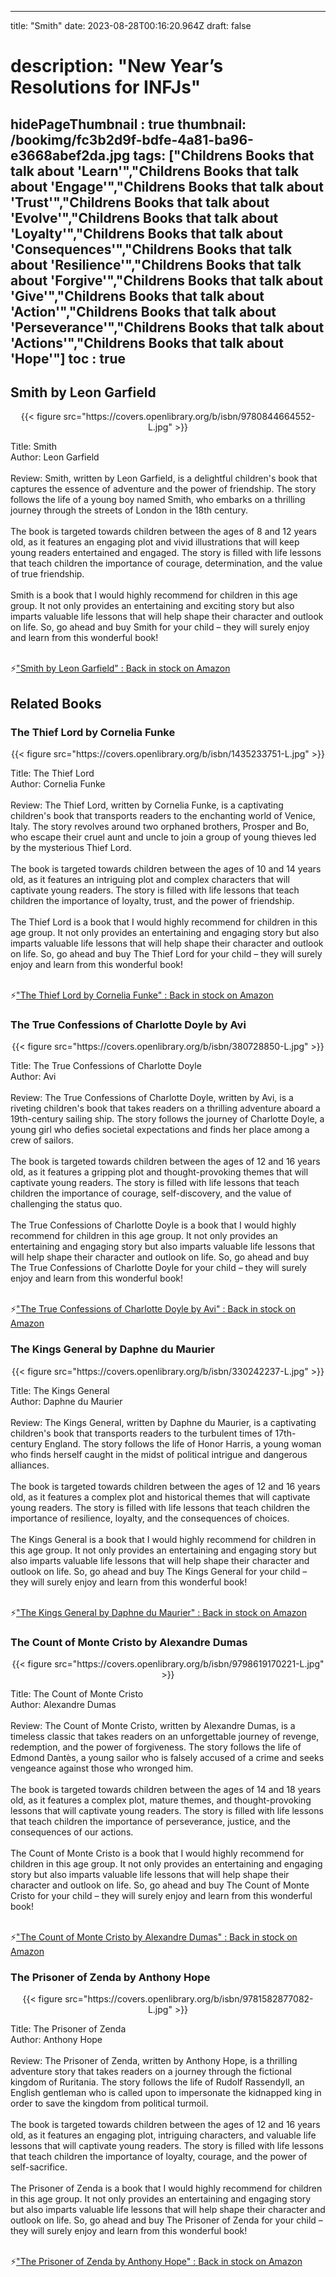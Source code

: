 
---
title: "Smith"
date: 2023-08-28T00:16:20.964Z
draft: false
# description: "New Year’s Resolutions for INFJs"
hidePageThumbnail : true
thumbnail: /bookimg/fc3b2d9f-bdfe-4a81-ba96-e3668abef2da.jpg
tags: ["Childrens Books that talk about 'Learn'","Childrens Books that talk about 'Engage'","Childrens Books that talk about 'Trust'","Childrens Books that talk about 'Evolve'","Childrens Books that talk about 'Loyalty'","Childrens Books that talk about 'Consequences'","Childrens Books that talk about 'Resilience'","Childrens Books that talk about 'Forgive'","Childrens Books that talk about 'Give'","Childrens Books that talk about 'Action'","Childrens Books that talk about 'Perseverance'","Childrens Books that talk about 'Actions'","Childrens Books that talk about 'Hope'"]
toc : true
---
## Smith by Leon Garfield

<center>
{{< figure src="https://covers.openlibrary.org/b/isbn/9780844664552-L.jpg" >}}
</center>

Title: Smith</br>
Author: Leon Garfield</br></br>
Review: Smith, written by Leon Garfield, is a delightful children's book that captures the essence of adventure and the power of friendship. The story follows the life of a young boy named Smith, who embarks on a thrilling journey through the streets of London in the 18th century.</br></br>
The book is targeted towards children between the ages of 8 and 12 years old, as it features an engaging plot and vivid illustrations that will keep young readers entertained and engaged. The story is filled with life lessons that teach children the importance of courage, determination, and the value of true friendship.</br></br>
Smith is a book that I would highly recommend for children in this age group. It not only provides an entertaining and exciting story but also imparts valuable life lessons that will help shape their character and outlook on life. So, go ahead and buy Smith for your child – they will surely enjoy and learn from this wonderful book!</br></br>

<p>⚡<a id="aflink" href="https://www.amazon.com/gp/search?ie=UTF8&tag=klayu00-20&linkCode=ur2&linkId=6639bed89a8ad8dd2705e40644eb43d3&camp=1789&creative=9325&index=books&keywords=Smith by Leon Garfield" class="one" target="_blank" title='"Smith by Leon Garfield" : Back in stock on Amazon'>"Smith by Leon Garfield" : Back in stock on Amazon</a></p>

## Related Books
### The Thief Lord by Cornelia Funke
<center>
{{< figure src="https://covers.openlibrary.org/b/isbn/1435233751-L.jpg" >}}
</center>

Title: The Thief Lord</br>
Author: Cornelia Funke</br></br>
Review: The Thief Lord, written by Cornelia Funke, is a captivating children's book that transports readers to the enchanting world of Venice, Italy. The story revolves around two orphaned brothers, Prosper and Bo, who escape their cruel aunt and uncle to join a group of young thieves led by the mysterious Thief Lord.</br></br>
The book is targeted towards children between the ages of 10 and 14 years old, as it features an intriguing plot and complex characters that will captivate young readers. The story is filled with life lessons that teach children the importance of loyalty, trust, and the power of friendship.</br></br>
The Thief Lord is a book that I would highly recommend for children in this age group. It not only provides an entertaining and engaging story but also imparts valuable life lessons that will help shape their character and outlook on life. So, go ahead and buy The Thief Lord for your child – they will surely enjoy and learn from this wonderful book!</br></br>

<p>⚡<a id="aflink" href="https://www.amazon.com/gp/search?ie=UTF8&tag=klayu00-20&linkCode=ur2&linkId=6639bed89a8ad8dd2705e40644eb43d3&camp=1789&creative=9325&index=books&keywords=The Thief Lord by Cornelia Funke" class="one" target="_blank" title='"The Thief Lord by Cornelia Funke" : Back in stock on Amazon'>"The Thief Lord by Cornelia Funke" : Back in stock on Amazon</a></p>

### The True Confessions of Charlotte Doyle by Avi
<center>
{{< figure src="https://covers.openlibrary.org/b/isbn/380728850-L.jpg" >}}
</center>

Title: The True Confessions of Charlotte Doyle</br>
Author: Avi</br></br>
Review: The True Confessions of Charlotte Doyle, written by Avi, is a riveting children's book that takes readers on a thrilling adventure aboard a 19th-century sailing ship. The story follows the journey of Charlotte Doyle, a young girl who defies societal expectations and finds her place among a crew of sailors.</br></br>
The book is targeted towards children between the ages of 12 and 16 years old, as it features a gripping plot and thought-provoking themes that will captivate young readers. The story is filled with life lessons that teach children the importance of courage, self-discovery, and the value of challenging the status quo.</br></br>
The True Confessions of Charlotte Doyle is a book that I would highly recommend for children in this age group. It not only provides an entertaining and engaging story but also imparts valuable life lessons that will help shape their character and outlook on life. So, go ahead and buy The True Confessions of Charlotte Doyle for your child – they will surely enjoy and learn from this wonderful book!</br></br>

<p>⚡<a id="aflink" href="https://www.amazon.com/gp/search?ie=UTF8&tag=klayu00-20&linkCode=ur2&linkId=6639bed89a8ad8dd2705e40644eb43d3&camp=1789&creative=9325&index=books&keywords=The True Confessions of Charlotte Doyle by Avi" class="one" target="_blank" title='"The True Confessions of Charlotte Doyle by Avi" : Back in stock on Amazon'>"The True Confessions of Charlotte Doyle by Avi" : Back in stock on Amazon</a></p>

### The Kings General by Daphne du Maurier
<center>
{{< figure src="https://covers.openlibrary.org/b/isbn/330242237-L.jpg" >}}
</center>

Title: The Kings General</br>
Author: Daphne du Maurier</br></br>
Review: The Kings General, written by Daphne du Maurier, is a captivating children's book that transports readers to the turbulent times of 17th-century England. The story follows the life of Honor Harris, a young woman who finds herself caught in the midst of political intrigue and dangerous alliances.</br></br>
The book is targeted towards children between the ages of 12 and 16 years old, as it features a complex plot and historical themes that will captivate young readers. The story is filled with life lessons that teach children the importance of resilience, loyalty, and the consequences of choices.</br></br>
The Kings General is a book that I would highly recommend for children in this age group. It not only provides an entertaining and engaging story but also imparts valuable life lessons that will help shape their character and outlook on life. So, go ahead and buy The Kings General for your child – they will surely enjoy and learn from this wonderful book!</br></br>

<p>⚡<a id="aflink" href="https://www.amazon.com/gp/search?ie=UTF8&tag=klayu00-20&linkCode=ur2&linkId=6639bed89a8ad8dd2705e40644eb43d3&camp=1789&creative=9325&index=books&keywords=The Kings General by Daphne du Maurier" class="one" target="_blank" title='"The Kings General by Daphne du Maurier" : Back in stock on Amazon'>"The Kings General by Daphne du Maurier" : Back in stock on Amazon</a></p>

### The Count of Monte Cristo by Alexandre Dumas
<center>
{{< figure src="https://covers.openlibrary.org/b/isbn/9798619170221-L.jpg" >}}
</center>

Title: The Count of Monte Cristo</br>
Author: Alexandre Dumas</br></br>
Review: The Count of Monte Cristo, written by Alexandre Dumas, is a timeless classic that takes readers on an unforgettable journey of revenge, redemption, and the power of forgiveness. The story follows the life of Edmond Dantès, a young sailor who is falsely accused of a crime and seeks vengeance against those who wronged him.</br></br>
The book is targeted towards children between the ages of 14 and 18 years old, as it features a complex plot, mature themes, and thought-provoking lessons that will captivate young readers. The story is filled with life lessons that teach children the importance of perseverance, justice, and the consequences of our actions.</br></br>
The Count of Monte Cristo is a book that I would highly recommend for children in this age group. It not only provides an entertaining and engaging story but also imparts valuable life lessons that will help shape their character and outlook on life. So, go ahead and buy The Count of Monte Cristo for your child – they will surely enjoy and learn from this wonderful book!</br></br>

<p>⚡<a id="aflink" href="https://www.amazon.com/gp/search?ie=UTF8&tag=klayu00-20&linkCode=ur2&linkId=6639bed89a8ad8dd2705e40644eb43d3&camp=1789&creative=9325&index=books&keywords=The Count of Monte Cristo by Alexandre Dumas" class="one" target="_blank" title='"The Count of Monte Cristo by Alexandre Dumas" : Back in stock on Amazon'>"The Count of Monte Cristo by Alexandre Dumas" : Back in stock on Amazon</a></p>

### The Prisoner of Zenda by Anthony Hope
<center>
{{< figure src="https://covers.openlibrary.org/b/isbn/9781582877082-L.jpg" >}}
</center>

Title: The Prisoner of Zenda</br>
Author: Anthony Hope</br></br>
Review: The Prisoner of Zenda, written by Anthony Hope, is a thrilling adventure story that takes readers on a journey through the fictional kingdom of Ruritania. The story follows the life of Rudolf Rassendyll, an English gentleman who is called upon to impersonate the kidnapped king in order to save the kingdom from political turmoil.</br></br>
The book is targeted towards children between the ages of 12 and 16 years old, as it features an engaging plot, intriguing characters, and valuable life lessons that will captivate young readers. The story is filled with life lessons that teach children the importance of loyalty, courage, and the power of self-sacrifice.</br></br>
The Prisoner of Zenda is a book that I would highly recommend for children in this age group. It not only provides an entertaining and engaging story but also imparts valuable life lessons that will help shape their character and outlook on life. So, go ahead and buy The Prisoner of Zenda for your child – they will surely enjoy and learn from this wonderful book!</br></br>

<p>⚡<a id="aflink" href="https://www.amazon.com/gp/search?ie=UTF8&tag=klayu00-20&linkCode=ur2&linkId=6639bed89a8ad8dd2705e40644eb43d3&camp=1789&creative=9325&index=books&keywords=The Prisoner of Zenda by Anthony Hope" class="one" target="_blank" title='"The Prisoner of Zenda by Anthony Hope" : Back in stock on Amazon'>"The Prisoner of Zenda by Anthony Hope" : Back in stock on Amazon</a></p>
